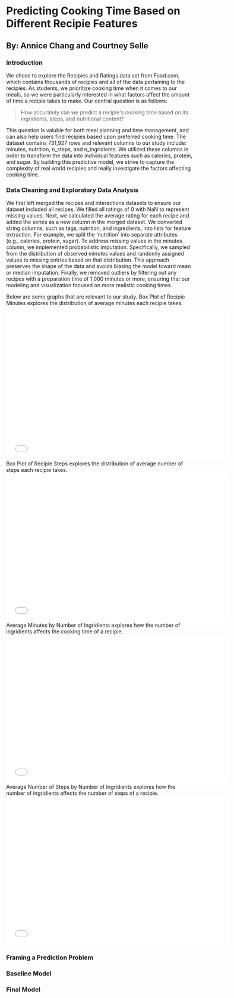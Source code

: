 # Predicting Cooking Time Based on Different Recipie Features 
## By: Annice Chang and Courtney Selle
### Introduction 
We chose to explore the Recipies and Ratings data set from Food.com, which contains thousands of recipies and all of the data pertaining to the recipies. As students, we prioritize cooking time when it comes to our meals, so we were particularly interested in what factors affect the amount of time a recipie takes to make. Our central question is as follows: 
> How accurately can we predict a recipie's cooking time based on its ingridients, steps, and nutritional content?

This question is valuble for both meal planning and time management, and can also help users find recipies based upon preferred cooking time. The dataset contains 731,927 rows and relevant columns to our study include: minutes, nutrition, n_steps, and n_ingridients. We utilized these columns in order to transform the data into individual features such as calories, protein, and sugar. By building this predictive model, we strive to capture the complexity of real world recipies and really investigate the factors affecting cooking time. 

### Data Cleaning and Exploratory Data Analysis
We first left merged the recipes and interactions datasets to ensure our dataset included all recipes. We filled all ratings of 0 with NaN to represent missing values. Next, we calculated the average rating for each recipe and added the series as a new column in the merged dataset. We converted string columns, such as tags, nutrition, and ingredients, into lists for feature extraction. For example, we split the ‘nutrition’ into separate attributes (e.g., calories, protein, sugar). To address missing values in the minutes column, we implemented probabilistic imputation. Specifically, we sampled from the distribution of observed minutes values and randomly assigned values to missing entries based on that distribution. This approach preserves the shape of the data and avoids biasing the model toward mean or median imputation. Finally, we removed outliers by filtering out any recipes with a preparation time of 1,000 minutes or more, ensuring that our modeling and visualization focused on more realistic cooking times.

Below are some graphs that are relevant to our study. 
Box Plot of Recipie Minutes explores the distribution of average minutes each recipie takes. 
<iframe
 src="univariate1.html"
 width="600"
 height="400"
 frameborder="0"
 ></iframe>
Box Plot of Recipie Steps explores the distribution of average number of steps each recipie takes. 
 <iframe
 src="univariate2.html"
 width="600"
 height="400"
 frameborder="0"
 ></iframe>
Average Minutes by Number of Ingridients explores how the number of ingridients affects the cooking time of a recipie. 
 <iframe
 src="bivariate1.html"
 width="600"
 height="400"
 frameborder="0"
 ></iframe>
Average Number of Steps by Number of Ingridients explores how the number of ingridients affects the number of steps of a recipie.
 <iframe
 src="bivariate2.html"
 width="600"
 height="400"
 frameborder="0"
 ></iframe>
 
### Framing a Prediction Problem

### Baseline Model

### Final Model 
